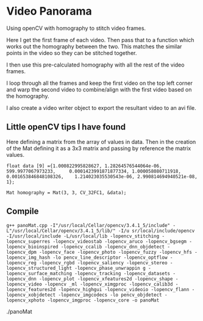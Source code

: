 # Video Panorama

Using openCV with homography to stitch video frames. 

Here I get the first frame of each video. Then pass that to a function which works out the homography between the two. This matches the similar points in the video so they can be stitched together.

I then use this pre-calculated homography with all the rest of the video frames.

I loop through all the frames and keep the first video on the top left corner and warp the second video to combine/align with the first video based on the homography.

I also create a video writer object to export the resultant video to an avi file. 

## Little openCV tips I have found

Here defining a matrix from the array of values in data. Then in the creation of the Mat defining it as a 3x3 matrix and passing by reference the matrix values.

 `float data [9] ={1.000822995828627, 1.28264576544064e-06, 599.9977067973233,     0.0001423991871877334, 1.000058080711918, 0.001653846848108326,    1.214023035530543e-06, 2.990814694940521e-08, 1};`
    
`Mat homography = Mat(3, 3, CV_32FC1, &data);`

## Compile

`g++ panoMat.cpp -I"/usr/local/Cellar/opencv/3.4.1_5/include" -L"/usr/local/Cellar/opencv/3.4.1_5/lib/" -I/u
sr/local/include/opencv -I/usr/local/include -L/usr/local/lib -lopencv_stitching -lopencv_superres -lopencv_videostab -lopencv_aruco -lopencv_bgsegm -
lopencv_bioinspired -lopencv_ccalib -lopencv_dnn_objdetect -lopencv_dpm -lopencv_face -lopencv_photo -lopencv_fuzzy -lopencv_hfs -lopencv_img_hash -lo
pencv_line_descriptor -lopencv_optflow -lopencv_reg -lopencv_rgbd -lopencv_saliency -lopencv_stereo -lopencv_structured_light -lopencv_phase_unwrappin
g -lopencv_surface_matching -lopencv_tracking -lopencv_datasets -lopencv_dnn -lopencv_plot -lopencv_xfeatures2d -lopencv_shape -lopencv_video -lopencv
_ml -lopencv_ximgproc -lopencv_calib3d -lopencv_features2d -lopencv_highgui -lopencv_videoio -lopencv_flann -lopencv_xobjdetect -lopencv_imgcodecs -lo
pencv_objdetect -lopencv_xphoto -lopencv_imgproc -lopencv_core -o panoMat`

./panoMat
